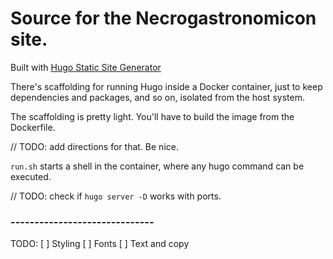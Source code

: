# Source for the Necrogastronomicon site.

Built with [Hugo Static Site Generator](https://www.gohugo.io)

There's scaffolding for running Hugo inside a Docker container, just to keep dependencies and packages, and so on, isolated from the host system.

The scaffolding is pretty light. You'll have to build the image from the Dockerfile.

// TODO: add directions for that. Be nice.

`run.sh` starts a shell in the container, where any hugo command can be executed.

// TODO: check if `hugo server -D` works with ports.

### ------------------------------

TODO:
[ ] Styling
[ ] Fonts
[ ] Text and copy